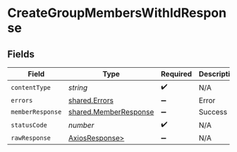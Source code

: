 # CreateGroupMembersWithIdResponse


## Fields

| Field                                                          | Type                                                           | Required                                                       | Description                                                    |
| -------------------------------------------------------------- | -------------------------------------------------------------- | -------------------------------------------------------------- | -------------------------------------------------------------- |
| `contentType`                                                  | *string*                                                       | :heavy_check_mark:                                             | N/A                                                            |
| `errors`                                                       | [shared.Errors](../../models/shared/errors.md)                 | :heavy_minus_sign:                                             | Error                                                          |
| `memberResponse`                                               | [shared.MemberResponse](../../models/shared/memberresponse.md) | :heavy_minus_sign:                                             | Success                                                        |
| `statusCode`                                                   | *number*                                                       | :heavy_check_mark:                                             | N/A                                                            |
| `rawResponse`                                                  | [AxiosResponse>](https://axios-http.com/docs/res_schema)       | :heavy_minus_sign:                                             | N/A                                                            |